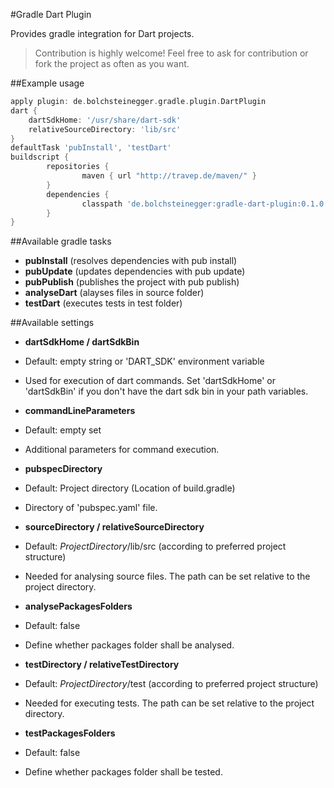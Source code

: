 #Gradle Dart Plugin

Provides gradle integration for Dart projects.
> Contribution is highly welcome! Feel free to ask for contribution or fork the project as often as you want.

##Example usage

```groovy
apply plugin: de.bolchsteinegger.gradle.plugin.DartPlugin
dart {
    dartSdkHome: '/usr/share/dart-sdk'
    relativeSourceDirectory: 'lib/src'
}
defaultTask 'pubInstall', 'testDart'
buildscript {
        repositories {
                maven { url "http://travep.de/maven/" }
        }
        dependencies {
                classpath 'de.bolchsteinegger:gradle-dart-plugin:0.1.0'
        }
}
```


##Available gradle tasks
 - __pubInstall__ (resolves dependencies with pub install)
 - __pubUpdate__ (updates dependencies with pub update)
 - __pubPublish__ (publishes the project with pub publish)
 - __analyseDart__ (alayses files in source folder)
 - __testDart__ (executes tests in test folder)


##Available settings
 - __dartSdkHome / dartSdkBin__
  - Default: empty string or 'DART_SDK' environment variable
  - Used for execution of dart commands. Set 'dartSdkHome' or 'dartSdkBin' if you don't have the dart sdk bin in your path variables.

 - __commandLineParameters__
  - Default: empty set
  - Additional parameters for command execution.

 - __pubspecDirectory__
  - Default: Project directory (Location of build.gradle)
  - Directory of 'pubspec.yaml' file.
 
 - __sourceDirectory / relativeSourceDirectory__
  - Default: $ProjectDirectory$/lib/src (according to preferred project structure)
  - Needed for analysing source files. The path can be set relative to the project directory.

 - __analysePackagesFolders__
  - Default: false
  - Define whether packages folder shall be analysed.

 - __testDirectory / relativeTestDirectory__
  - Default: $ProjectDirectory$/test (according to preferred project structure)
  - Needed for executing tests. The path can be set relative to the project directory.

 - __testPackagesFolders__
  - Default: false
  - Define whether packages folder shall be tested.
